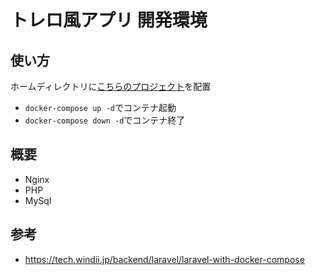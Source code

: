 # トレロ風アプリ 開発環境
## 使い方
ホームディレクトリに[こちらのプロジェクト](https://github.com/daichi-sugiyama/trello-imitate-backend-app)を配置
* `docker-compose up -d`でコンテナ起動
* `docker-compose down -d`でコンテナ終了

## 概要
* Nginx
* PHP
* MySql

## 参考
* https://tech.windii.jp/backend/laravel/laravel-with-docker-compose
